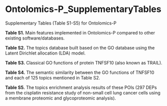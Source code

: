 # Ontolomics-P_SupplementaryTables
Supplementary Tables (Table S1-S5) for Ontolomics-P

**Table S1.** Main features implemented in Ontolomics-P compared to other existing software/databases.

**Table S2.** The topics database built based on the GO database using the Latent Dirichlet allocation (LDA) model.

**Table S3.** Classical GO functions of protein TNFSF10 (also known as TRAIL).

**Table S4.** The semantic similarity between the GO functions of TNFSF10 and each of 125 topics mentioned in Table S2.

**Table S5.** The topics enrichment analysis results of these POIs (297 DEPs from the cisplatin resistance study of non-small cell lung cancer cells using a membrane proteomic and glycoproteomic analysis).
